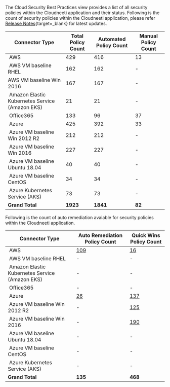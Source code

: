
The Cloud Security Best Practices view provides a list of all security policies within the Cloudneeti application and their status. Following is the count of security policies within the Cloudneeti application, please refer [Release Notes](../../releaseNotes/2020/){target=_blank} for latest updates.


| **Connector Type​**              | **Total Policy Count​**    | **Automated Policy Count​** | **Manual Policy Count​** |
|---------------------------------|---------------------------|----------------------------|-------------------------|
|  AWS​                            | 429                       | 416                        | 13                      |
|  AWS​ VM baseline RHEL           | 162                       | 162                        | -                       |
|  AWS VM baseline Win 2016​       | 167                       | 167                        | -                       |
|  Amazon Elastic Kubernetes Service (Amazon EKS)             | 21                         | 21                      | -                      |
|  Office365​                      | 133                       | 96                         | 37                      |
|  Azure​                          | 425                       | 392                        | 33                      |
|  Azure VM baseline Win 2012 R2​  | 212​                       | 212​                        | -                       |
|  Azure VM baseline Win 2016​     | 227​                       | 227​                        | -                       |
|  Azure VM baseline Ubuntu 18.04​ | 40​                        | 40​                         | -                       |
|  Azure VM baseline CentOS​       | 34​                        | 34​                         | -                       |
|  Azure Kubernetes Service (AKS) | 73                        | 73                         | -                       |
| **Grand Total**​                 | **1923**​                  | **1841**​                   |                   **82**      |



Following is the count of auto remediation avaiable for security policies within the Cloudneeti application.

| **Connector Type​**              | **Auto Remediation Policy​ Count**      | **Quick Wins Policy Count**      |
|---------------------------------|---------------------------|----------------------------|     
|  AWS​                            | [109](../../remediation/awsRemediation/)       |            [16](../../remediation/awsQuickWins/)                |  
|  AWS​ VM baseline RHEL           | -                                              | -                                              |
|  Amazon Elastic Kubernetes Service (Amazon EKS)           | -                                 | -                                              |
|  Office365​                      | -                                 | -                                              |                         
|  Azure​                          | [26](../../remediation/azureAutoRemediation/) | [137](../../remediation/azureQuickWins/) |                         
|  Azure VM baseline Win 2012 R2​  | -                                 | [125](../../remediation/osBaseline/win12QuickWins/#cis-benchmark-windows-server-2012-r2-version-100)                 |          
|  Azure VM baseline Win 2016​     | -                                 | [190](../../remediation/osBaseline/win16QuickWins/#cis-benchmark-windows-server-2016-version-100)                                              |
|  Azure VM baseline Ubuntu 18.04​ | -                                 | -                                              |
|  Azure VM baseline CentOS​       | -                                 | -                                              |
|  Azure Kubernetes Service (AKS)       | -                                 | -                                              |
| **Grand Total**​                 | **135**​                            | **468**                                         |     